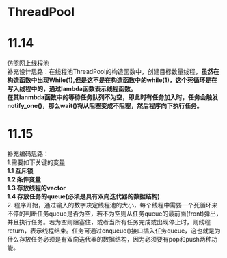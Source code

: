 # ThreadPool
 
# 11.14
仿照网上线程池  
补充设计思路：在线程池ThreadPool的构造函数中，创建目标数量线程，**虽然在构造函数中出现While(1),但是这不是在构造函数中的while(1)，这个死循环是在写入线程中的，通过lambda函数表示线程函数。**  
**在其lanmbda函数中的等待任务队列不为空，即此时有任务加入时，任务会触发notify_one()，那么wait()将从阻塞变成不阻塞，然后程序向下执行任务。**  
# 11.15  
补充编码思路：  
  1.需要如下关键的变量  
     **1.1 互斥锁  
       1.2 条件变量  
       1.3 存放线程的vector  
       1.4 存放任务的queue(必须是具有双向迭代器的数据结构)**    
  2. 程序开始，通过输入的数字决定线程池的大小，每个线程中需要一个死循环来不停的判断任务queue是否为空，若不为空则从任务queue的最前面(front)弹出，并且执行任务。若为空则阻塞住，或者当所有任务完成或出现停止时，则线程return，表示线程结束。任务可通过enqueue()接口插入任务queue，这也就是为什么存放任务必须是有双向迭代器的数据结构，因为必须要有pop和push两种功能。
      
      
